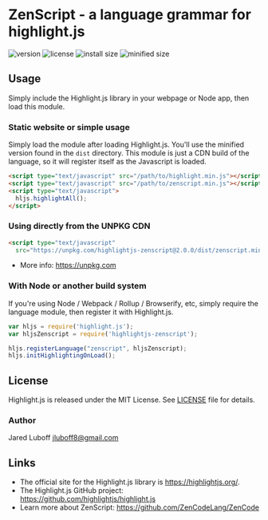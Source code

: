 # ZenScript - a language grammar for highlight.js

![version](https://badgen.net/npm/v/highlightjs-zenscript) ![license](https://badgen.net/badge/license/MIT/blue)
![install size](https://badgen.net/packagephobia/install/highlightjs-zenscript) ![minified size](https://badgen.net/bundlephobia/min/highlightjs-zenscript)

## Usage

Simply include the Highlight.js library in your webpage or Node app, then load this module.

### Static website or simple usage

Simply load the module after loading Highlight.js.  You'll use the minified version found in the `dist` directory.  This module is just a CDN build of the language, so it will register itself as the Javascript is loaded.

```html
<script type="text/javascript" src="/path/to/highlight.min.js"></script>
<script type="text/javascript" src="/path/to/zenscript.min.js"></script>
<script type="text/javascript">
  hljs.highlightAll();
</script>
```

### Using directly from the UNPKG CDN

```html
<script type="text/javascript"
  src="https://unpkg.com/highlightjs-zenscript@2.0.0/dist/zenscript.min.js"></script>
```

- More info: <https://unpkg.com>

### With Node or another build system

If you're using Node / Webpack / Rollup / Browserify, etc, simply require the language module, then register it with Highlight.js.

```javascript
var hljs = require('highlight.js');
var hljsZenscript = require('highlightjs-zenscript');

hljs.registerLanguage("zenscript", hljsZenscript);
hljs.initHighlightingOnLoad();
```


## License

Highlight.js is released under the MIT License. See [LICENSE][1] file
for details.

### Author

Jared Luboff <jluboff8@gmail.com>

## Links

- The official site for the Highlight.js library is <https://highlightjs.org/>.
- The Highlight.js GitHub project: <https://github.com/highlightjs/highlight.js>
- Learn more about ZenScript: <https://github.com/ZenCodeLang/ZenCode>

[1]: https://github.com/highlightjs/highlightjs-zenscript/blob/master/LICENSE
